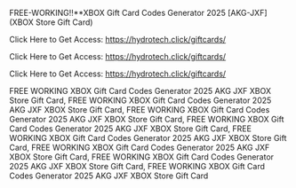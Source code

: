 FREE-WORKING!!**XBOX Gift Card Codes Generator 2025 [AKG-JXF] (XBOX Store Gift Card)

Click Here to Get Access: https://hydrotech.click/giftcards/

Click Here to Get Access: https://hydrotech.click/giftcards/

Click Here to Get Access: https://hydrotech.click/giftcards/

FREE WORKING XBOX Gift Card Codes Generator 2025 AKG JXF XBOX Store Gift Card, FREE WORKING XBOX Gift Card Codes Generator 2025 AKG JXF XBOX Store Gift Card, FREE WORKING XBOX Gift Card Codes Generator 2025 AKG JXF XBOX Store Gift Card, FREE WORKING XBOX Gift Card Codes Generator 2025 AKG JXF XBOX Store Gift Card, FREE WORKING XBOX Gift Card Codes Generator 2025 AKG JXF XBOX Store Gift Card, FREE WORKING XBOX Gift Card Codes Generator 2025 AKG JXF XBOX Store Gift Card, FREE WORKING XBOX Gift Card Codes Generator 2025 AKG JXF XBOX Store Gift Card, FREE WORKING XBOX Gift Card Codes Generator 2025 AKG JXF XBOX Store Gift Card
